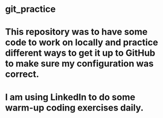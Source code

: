 # git_practice
# This repository was to have some code to work on locally and practice different ways to get it up to GitHub to make sure my configuration was correct.
# I am using LinkedIn to do some warm-up coding exercises daily.
